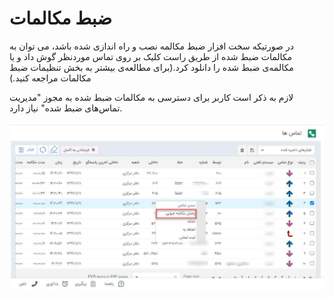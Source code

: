 # ضبط مکالمات

در صورتیکه سخت افزار ضبط مکالمه نصب و راه اندازی شده باشد، می توان به مکالمات ضبط شده از طریق راست کلیک بر روی تماس موردنظر گوش داد و یا مکالمه‌ی ضبط شده را دانلود کرد.(برای مطالعه‌ی بیشتر به بخش تنظیمات ضبط مکالمات مراجعه کنید.)

لازم به ذکر است کاربر برای دسترسی به مکالمات ضبط شده به مجوز "مدیریت تماس‌های ضبط شده" نیاز دارد.

![](zabt-mokale2.png)


